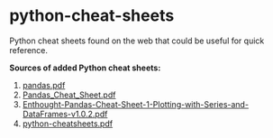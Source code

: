 # python-cheat-sheets
Python cheat sheets found on the web that could be useful for quick reference.

**Sources of added Python cheat sheets:** 
1. [pandas.pdf](http://datasciencefree.com/pandas.pdf)
2. [Pandas_Cheat_Sheet.pdf](https://pandas.pydata.org/Pandas_Cheat_Sheet.pdf)
3. [Enthought-Pandas-Cheat-Sheet-1-Plotting-with-Series-and-DataFrames-v1.0.2.pdf](https://www.enthought.com/wp-content/uploads/2019/09/Enthought-Pandas-Cheat-Sheet-1-Plotting-with-Series-and-DataFrames-v1.0.2.pdf)
4. [python-cheatsheets.pdf](https://www.utc.fr/~jlaforet/Suppl/python-cheatsheets.pdf)
